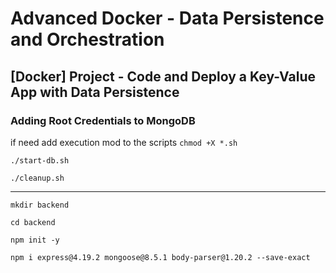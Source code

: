 # Advanced Docker - Data Persistence and Orchestration

## [Docker] Project - Code and Deploy a Key-Value App with Data Persistence

### Adding Root Credentials to MongoDB

if need add execution mod to the scripts `chmod +X *.sh`

`./start-db.sh`

`./cleanup.sh`

---

`mkdir backend`

`cd backend`

`npm init -y`

`npm i express@4.19.2 mongoose@8.5.1 body-parser@1.20.2 --save-exact`